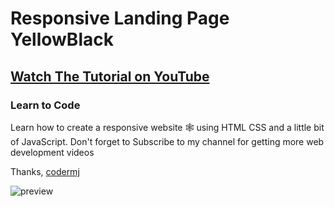 # Responsive Landing Page YellowBlack
## [Watch The Tutorial on YouTube](https://youtu.be/hxP1ypNmjdk)
### Learn to Code

Learn how to create a responsive website 🕸 using HTML CSS and a little bit of JavaScript. Don't forget to Subscribe to my channel for getting more web development videos

Thanks,
[codermj](https://www.youtube.com/c/codermj)

![preview](https://user-images.githubusercontent.com/76812554/111670471-123ae200-8842-11eb-923a-5cf6abf5a317.jpg)
